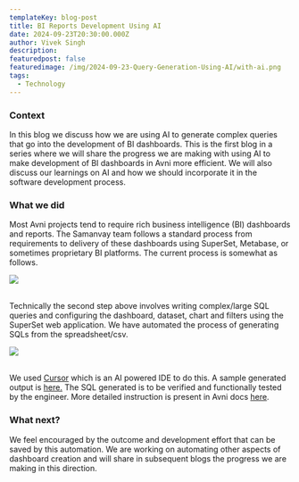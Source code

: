 ```yaml
---
templateKey: blog-post
title: BI Reports Development Using AI
date: 2024-09-23T20:30:00.000Z
author: Vivek Singh
description:
featuredpost: false
featuredimage: /img/2024-09-23-Query-Generation-Using-AI/with-ai.png
tags:
  - Technology
---
```


### Context

In this blog we discuss how we are using AI to generate complex queries that go into the development of BI dashboards. This is the first blog in a series where we will share the progress we are making with using AI to make development of BI dashboards in Avni more efficient. We will also discuss our learnings on AI and how we should incorporate it in the software development process.

### What we did

Most Avni projects tend to require rich business intelligence (BI) dashboards and reports. The Samanvay team follows a standard process from requirements to delivery of these dashboards using SuperSet, Metabase, or sometimes proprietary BI platforms. The current process is somewhat as follows.

<div style="width: 70%">
    <img src="/img/2024-09-23-Query-Generation-Using-AI/current.png">
</div>
<br/>

Technically the second step above involves writing complex/large SQL queries and configuring the dashboard, dataset, chart and filters using the SuperSet web application. We have automated the process of generating SQLs from the spreadsheet/csv.

<div style="width: 90%">
    <img src="/img/2024-09-23-Query-Generation-Using-AI/with-ai.png">
</div>
<br/>

We used [Cursor](https://www.cursor.com/) which is an AI powered IDE to do this. A sample generated output is [here.](https://github.com/avniproject/avni-website/blob/master/static/code-samples/ai-aggregate-query-gen-blog/anc-details.sql) The SQL generated is to be verified and functionally tested by the engineer. More detailed instruction is present in Avni docs [here](https://avni.readme.io/docs/ai-in-reporting).

### What next?

We feel encouraged by the outcome and development effort that can be saved by this automation. We are working on automating other aspects of dashboard creation and will share in subsequent blogs the progress we are making in this direction.

<br/>
<br/>
